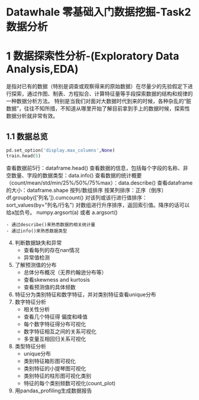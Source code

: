 Datawhale 零基础入门数据挖掘-Task2 数据分析
=========================================

# 1 数据探索性分析-(Exploratory Data Analysis,EDA)

是指对已有的数据（特别是调查或观察得来的原始数据）在尽量少的先验假定下进行探索，通过作图、制表、方程拟合、计算特征量等手段探索数据的结构和规律的一种数据分析方法。
特别是当我们对面对大数据时代到来的时候，各种杂乱的“脏数据”，往往不知所措，不知道从哪里开始了解目前拿到手上的数据时候，探索性数据分析就非常有效。

## 1.1 数据总览

```python
pd.set_option('display.max_columns',None)
train.head(5)
```





查看数据前5行：dataframe.head()
查看数据的信息，包括每个字段的名称、非空数量、字段的数据类型：data.info()
查看数据的统计概要（count/mean/std/min/25%/50%/75%max）：data.describe()
查看dataframe的大小：dataframe.shape
按列/数组排序
按某列排序：正序（倒序）df.groupby(['列名']).cumcount()
对该列或该行进行值排序：sort_values(by="列名/行名")
对数组进行升序排序，返回索引值。降序的话可以给a加负号。 numpy.argsort(a) 或者 a.argsort()




    - 通过describe()来熟悉数据的相关统计量
    - 通过info()来熟悉数据类型
4.  判断数据缺失和异常
    - 查看每列的存在nan情况
    - 异常值检测
5.  了解预测值的分布
    - 总体分布概况（无界约翰逊分布等）
    - 查看skewness and kurtosis
    - 查看预测值的具体频数
6.  特征分为类别特征和数字特征，并对类别特征查看unique分布
7.  数字特征分析
    - 相关性分析
    - 查看几个特征得 偏度和峰值
    - 每个数字特征得分布可视化
    - 数字特征相互之间的关系可视化
    - 多变量互相回归关系可视化
8.  类型特征分析
    - unique分布
    - 类别特征箱形图可视化
    - 类别特征的小提琴图可视化
    - 类别特征的柱形图可视化类别
    - 特征的每个类别频数可视化(count_plot)
9. 用pandas_profiling生成数据报告
